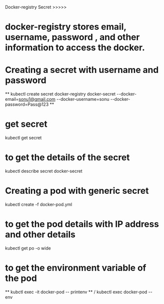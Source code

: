Docker-registry Secret >>>>>
# docker-registry stores email, username, password , and other information to access the docker.

# Creating a secret with username and password
** kubectl create secret docker-registry docker-secret --docker-email=sonu1@gmail.com --docker-username=sonu --docker-password=Pass@123 **

# get secret
kubectl get secret

# to get the details of the secret
kubectl describe secret docker-secret

# Creating a pod with generic secret
kubectl create -f docker-pod.yml

# to get the pod details with IP address and other details
kubectl get po -o wide 

# to get the environment variable of the pod
** kubctl exec -it docker-pod -- printenv **
/
kubectl exec docker-pod -- env 

